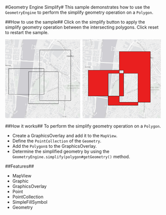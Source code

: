 #Geometry Engine Simplify#
This sample demonstrates how to use the `GeometryEngine` to perform the simplify geometry operation on a `Polygon`.

##How to use the sample##
Click on the simplify button to apply the simplify geometry operation between the intersecting polygons. Click reset to restart the sample.

![](GeometryEngineSimplify.png)

##How it works##
To perform the simplify geometry operation on a `Polygon`.

- Create a GraphicsOverlay and add it to the `MapView`.
- Define the `PointCollection` of the `Geometry`.
- Add the `Polygon`s to the GraphicsOverlay.
- Determine the simplified geometry by using the `GeometryEngine.simplify(polygon#getGeometry()` method.

##Features##
- MapView
- Graphic
- GraphicsOverlay
- Point
- PointCollection
- SimpleFillSymbol
- Geometry